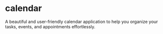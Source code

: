 # calendar
A beautiful and user-friendly calendar application to help you organize your tasks, events, and appointments effortlessly.
